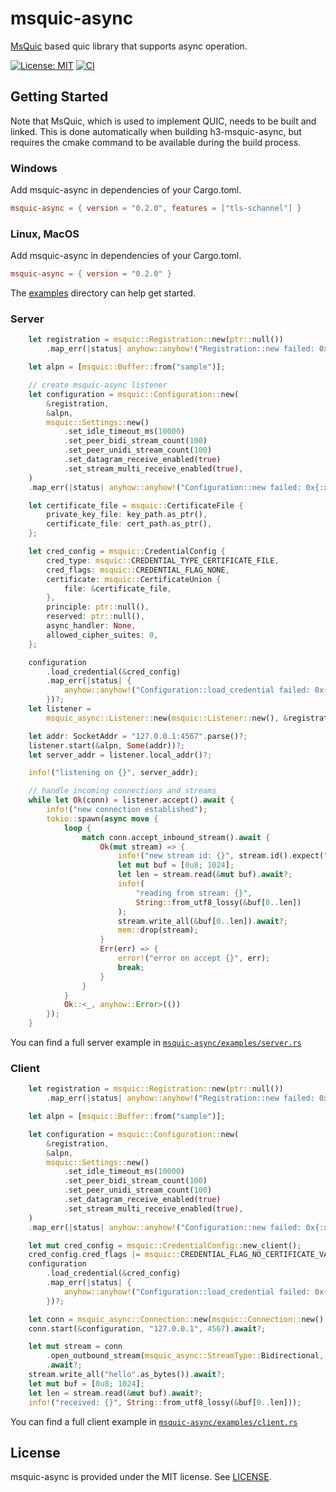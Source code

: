 # msquic-async
[MsQuic](https://github.com/microsoft/msquic) based quic library that supports async operation.

[![License: MIT](https://img.shields.io/badge/License-MIT-blue.svg)](LICENSE)
[![CI](https://github.com/masa-koz/msquic-async-rs/actions/workflows/CI.yaml/badge.svg?branch=main)](https://github.com/masa-koz/msquic-async-rs/actions/workflows/CI.yaml)

## Getting Started

Note that MsQuic, which is used to implement QUIC, needs to be built and linked. This is done automatically when building h3-msquic-async, but requires the cmake command to be available during the build process.

### Windows
Add msquic-async in dependencies of your Cargo.toml.
```toml
msquic-async = { version = "0.2.0", features = ["tls-schannel"] }
```

### Linux, MacOS
Add msquic-async in dependencies of your Cargo.toml.
```toml
msquic-async = { version = "0.2.0" }
```

The [examples](https://github.com/masa-koz/msquic-async-rs/tree/main/msquic-async/examples) directory can help get started.

### Server

```rust
    let registration = msquic::Registration::new(ptr::null())
        .map_err(|status| anyhow::anyhow!("Registration::new failed: 0x{:x}", status))?;

    let alpn = [msquic::Buffer::from("sample")];

    // create msquic-async listener
    let configuration = msquic::Configuration::new(
        &registration,
        &alpn,
        msquic::Settings::new()
            .set_idle_timeout_ms(10000)
            .set_peer_bidi_stream_count(100)
            .set_peer_unidi_stream_count(100)
            .set_datagram_receive_enabled(true)
            .set_stream_multi_receive_enabled(true),
    )
    .map_err(|status| anyhow::anyhow!("Configuration::new failed: 0x{:x}", status))?;

    let certificate_file = msquic::CertificateFile {
        private_key_file: key_path.as_ptr(),
        certificate_file: cert_path.as_ptr(),
    };

    let cred_config = msquic::CredentialConfig {
        cred_type: msquic::CREDENTIAL_TYPE_CERTIFICATE_FILE,
        cred_flags: msquic::CREDENTIAL_FLAG_NONE,
        certificate: msquic::CertificateUnion {
            file: &certificate_file,
        },
        principle: ptr::null(),
        reserved: ptr::null(),
        async_handler: None,
        allowed_cipher_suites: 0,
    };

    configuration
        .load_credential(&cred_config)
        .map_err(|status| {
            anyhow::anyhow!("Configuration::load_credential failed: 0x{:x}", status)
        })?;
    let listener =
        msquic_async::Listener::new(msquic::Listener::new(), &registration, configuration);

    let addr: SocketAddr = "127.0.0.1:4567".parse()?;
    listener.start(&alpn, Some(addr))?;
    let server_addr = listener.local_addr()?;

    info!("listening on {}", server_addr);

    // handle incoming connections and streams
    while let Ok(conn) = listener.accept().await {
        info!("new connection established");
        tokio::spawn(async move {
            loop {
                match conn.accept_inbound_stream().await {
                    Ok(mut stream) => {
                        info!("new stream id: {}", stream.id().expect("stream id"));
                        let mut buf = [0u8; 1024];
                        let len = stream.read(&mut buf).await?;
                        info!(
                            "reading from stream: {}",
                            String::from_utf8_lossy(&buf[0..len])
                        );
                        stream.write_all(&buf[0..len]).await?;
                        mem::drop(stream);
                    }
                    Err(err) => {
                        error!("error on accept {}", err);
                        break;
                    }
                }
            }
            Ok::<_, anyhow::Error>(())
        });
    }
```

You can find a full server example in [`msquic-async/examples/server.rs`](https://github.com/masa-koz/msquic-async-rs/tree/main/msquic-async/examples/server.rs)

### Client

``` rust
    let registration = msquic::Registration::new(ptr::null())
        .map_err(|status| anyhow::anyhow!("Registration::new failed: 0x{:x}", status))?;

    let alpn = [msquic::Buffer::from("sample")];

    let configuration = msquic::Configuration::new(
        &registration,
        &alpn,
        msquic::Settings::new()
            .set_idle_timeout_ms(10000)
            .set_peer_bidi_stream_count(100)
            .set_peer_unidi_stream_count(100)
            .set_datagram_receive_enabled(true)
            .set_stream_multi_receive_enabled(true),
    )
    .map_err(|status| anyhow::anyhow!("Configuration::new failed: 0x{:x}", status))?;

    let mut cred_config = msquic::CredentialConfig::new_client();
    cred_config.cred_flags |= msquic::CREDENTIAL_FLAG_NO_CERTIFICATE_VALIDATION;
    configuration
        .load_credential(&cred_config)
        .map_err(|status| {
            anyhow::anyhow!("Configuration::load_credential failed: 0x{:x}", status)
        })?;

    let conn = msquic_async::Connection::new(msquic::Connection::new(), &registration)?;
    conn.start(&configuration, "127.0.0.1", 4567).await?;

    let mut stream = conn
        .open_outbound_stream(msquic_async::StreamType::Bidirectional, false)
        .await?;
    stream.write_all("hello".as_bytes()).await?;
    let mut buf = [0u8; 1024];
    let len = stream.read(&mut buf).await?;
    info!("received: {}", String::from_utf8_lossy(&buf[0..len]));
```

You can find a full client example in [`msquic-async/examples/client.rs`](https://github.com/masa-koz/msquic-async-rs/tree/main/msquic-async/examples/client.rs)

## License

msquic-async is provided under the MIT license. See [LICENSE](https://github.com/masa-koz/msquic-async-rs/blob/main/LICENSE).